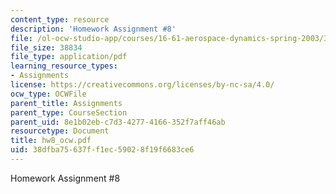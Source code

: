 ```yaml
---
content_type: resource
description: 'Homework Assignment #8'
file: /ol-ocw-studio-app/courses/16-61-aerospace-dynamics-spring-2003/38dfba75637ff1ec59028f19f6683ce6_hw8_ocw.pdf
file_size: 38834
file_type: application/pdf
learning_resource_types:
- Assignments
license: https://creativecommons.org/licenses/by-nc-sa/4.0/
ocw_type: OCWFile
parent_title: Assignments
parent_type: CourseSection
parent_uid: 8e1b02eb-c7d3-4277-4166-352f7aff46ab
resourcetype: Document
title: hw8_ocw.pdf
uid: 38dfba75-637f-f1ec-5902-8f19f6683ce6
---
```

Homework Assignment #8